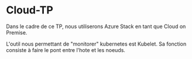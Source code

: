 # Cloud-TP
Dans le cadre de ce TP, nous utiliserons Azure Stack en tant que Cloud on Premise.

L'outil nous permettant de "monitorer" kubernetes est Kubelet.
Sa fonction consiste à faire le pont entre l'hote et les noeuds.
